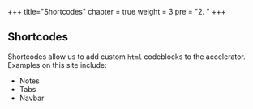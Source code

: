 +++
title="Shortcodes"
chapter = true
weight = 3
pre = "2. "
+++

## Shortcodes

Shortcodes allow us to add custom `html` codeblocks to the accelerator. Examples on this site include:

- Notes
- Tabs 
- Navbar

